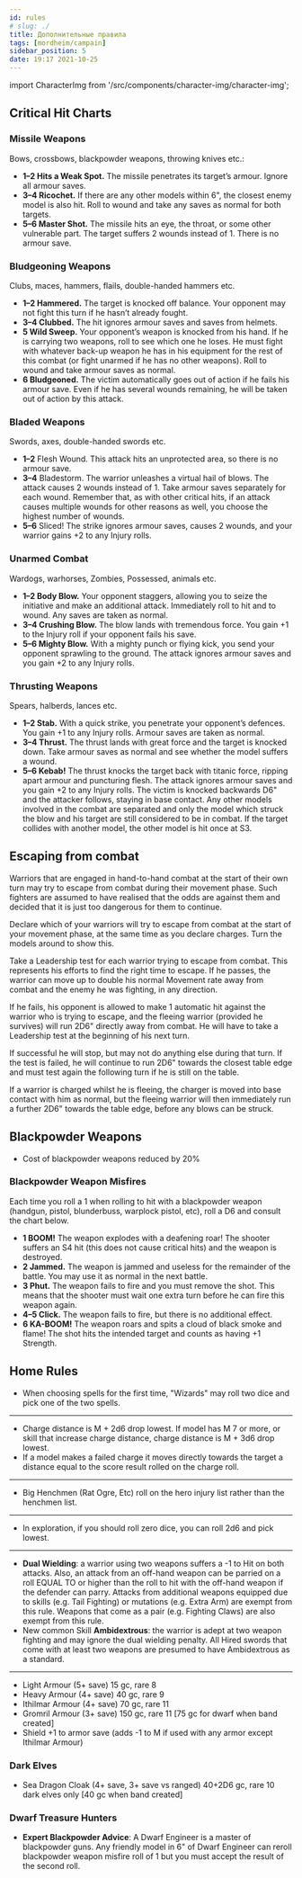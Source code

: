 ```yaml
---
id: rules
# slug: ./
title: Дополнительные правила
tags: [mordheim/campain]
sidebar_position: 5
date: 19:17 2021-10-25
---
```


import CharacterImg from '/src/components/character-img/character-img';

## Critical Hit Charts

### Missile Weapons

Bows, crossbows, blackpowder weapons, throwing knives etc.:

- **1–2 Hits a Weak Spot.** The missile penetrates its
target’s armour. Ignore all armour saves.
- **3–4 Ricochet.** If there are any other models within
6", the closest enemy model is also hit. Roll to
wound and take any saves as normal for both
targets.
- **5–6 Master Shot.** The missile hits an eye, the
throat, or some other vulnerable part. The
target suffers 2 wounds instead of 1. There is
no armour save.

### Bludgeoning Weapons

Clubs, maces, hammers, flails, double-handed hammers etc.

- **1–2 Hammered.** The target is knocked off
balance. Your opponent may not fight this
turn if he hasn’t already fought.
- **3–4 Clubbed.** The hit ignores armour saves and
saves from helmets.
- **5 Wild Sweep.** Your opponent’s weapon is
knocked from his hand. If he is carrying two
weapons, roll to see which one he loses. He
must fight with whatever back-up weapon he
has in his equipment for the rest of this
combat (or fight unarmed if he has no other
weapons). Roll to wound and take armour
saves as normal.
- **6 Bludgeoned.** The victim automatically goes
out of action if he fails his armour
save. Even if he has several wounds
remaining, he will be taken out of
action by this attack.

### Bladed Weapons

Swords, axes, double-handed swords etc.

- **1–2** Flesh Wound. This attack hits an unprotected
area, so there is no armour save.
- **3–4** Bladestorm. The warrior unleashes a virtual
hail of blows. The attack causes 2 wounds
instead of 1. Take armour saves separately for
each wound. Remember that, as with other
critical hits, if an attack causes multiple
wounds for other reasons as well, you choose
the highest number of wounds.
- **5–6** Sliced! The strike ignores armour
saves, causes 2 wounds, and your
warrior gains +2 to any Injury rolls.

### Unarmed Combat

Wardogs, warhorses, Zombies, Possessed, animals etc.

- **1–2 Body Blow.** Your opponent staggers, allowing
you to seize the initiative and make an
additional attack. Immediately roll to hit and
to wound. Any saves are taken as normal.
- **3–4 Crushing Blow.** The blow lands with
tremendous force. You gain +1 to the Injury
roll if your opponent fails his save.
- **5–6 Mighty Blow.** With a mighty punch or flying
kick, you send your opponent sprawling to
the ground. The attack ignores armour saves
and you gain +2 to any Injury rolls.

### Thrusting Weapons

Spears, halberds, lances etc.

- **1–2 Stab.** With a quick strike, you penetrate your
opponent’s defences. You gain +1 to any
Injury rolls. Armour saves are taken as normal.
- **3–4 Thrust.** The thrust lands with great force and
the target is knocked down. Take armour
saves as normal and see whether the model
suffers a wound.
- **5–6 Kebab!** The thrust knocks the target back with
titanic force, ripping apart armour and
puncturing flesh. The attack ignores armour
saves and you gain +2 to any Injury rolls. The
victim is knocked backwards D6" and the
attacker follows, staying in base contact. Any
other models involved in the combat are
separated and only the model which struck
the blow and his target are still considered
to be in combat. If the target collides with
another model, the other model is hit once
at S3.

## Escaping from combat

Warriors that are engaged in hand-to-hand combat at
the start of their own turn may try to escape from
combat during their movement phase. Such fighters
are assumed to have realised that the odds are against
them and decided that it is just too dangerous for
them to continue.

Declare which of your warriors will try to escape from
combat at the start of your movement phase, at the
same time as you declare charges. Turn the models
around to show this.

Take a Leadership test for each warrior trying to
escape from combat. This represents his efforts to
find the right time to escape. If he passes, the warrior
can move up to double his normal Movement rate
away from combat and the enemy he was fighting, in
any direction.

If he fails, his opponent is allowed to make 1
automatic hit against the warrior who is trying to
escape, and the fleeing warrior (provided he survives)
will run 2D6" directly away from combat. He will have
to take a Leadership test at the beginning of his next
turn.

If successful he will stop, but may not do anything
else during that turn. If the test is failed, he will
continue to run 2D6" towards the closest table edge
and must test again the following turn if he is still on
the table.

If a warrior is charged whilst he is fleeing, the
charger is moved into base contact with
him as normal, but the fleeing warrior
will then immediately run a
further 2D6"
towards the table
edge, before any
blows can be
struck.

## Blackpowder Weapons

- Cost of blackpowder weapons reduced by 20%

### Blackpowder Weapon Misfires

Each time you roll a 1 when rolling to hit with a blackpowder weapon (handgun, pistol, blunderbuss, warplock pistol, etc), roll a D6 and consult the chart below.

- **1 BOOM!** The weapon explodes with a
deafening roar! The shooter suffers an S4 hit
(this does not cause critical hits) and the
weapon is destroyed.
- **2 Jammed.** The weapon is jammed and useless
for the remainder of the battle. You may use
it as normal in the next battle.
- **3 Phut.** The weapon fails to fire and you must
remove the shot. This means that the shooter
must wait one extra turn before he can fire
this weapon again.
- **4–5 Click.** The weapon fails to fire, but there is
no additional effect.
- **6 KA-BOOM!** The weapon roars and spits a
cloud of black smoke and flame! The shot
hits the intended target and counts as having
+1 Strength.

## Home Rules

- When choosing spells for the first time, "Wizards" may roll two dice and pick one of the two spells.

<hr/>

- Charge distance is M + 2d6 drop lowest. If model has M 7 or more, or skill that increase charge distance, charge distance is M + 3d6 drop lowest.
- If a model makes a failed charge it moves directly towards the target a distance equal to the score result rolled on the charge roll.

<hr/>

- Big Henchmen (Rat Ogre, Etc) roll on the hero injury list rather than the henchmen list.

<hr/>

- In exploration, if you should roll zero dice, you can roll 2d6 and pick lowest.

<hr/>

- **Dual Wielding**: a warrior using two weapons suffers a -1 to Hit on both attacks. Also, an attack from an off-hand weapon can be parried on a roll EQUAL TO or higher than the roll to hit with the off-hand weapon if the defender can parry. Attacks from additional weapons equipped due to skills (e.g. Tail Fighting) or mutations (e.g. Extra Arm) are exempt from this rule. Weapons that come as a pair (e.g. Fighting Claws) are also exempt from this rule.
- New common Skill **Ambidextrous**: the warrior is adept at two weapon fighting and may ignore the dual wielding penalty. All Hired swords that come with at least two weapons are presumed to have Ambidextrous as a standard.

<hr/>

- Light Armour (5+ save) 15 gc, rare 8
- Heavy Armour (4+ save) 40 gc, rare 9
- Ithilmar Armour (4+ save) 70 gc, rare 11
- Gromril Armour (3+ save) 150 gc, rare 11 [75 gc for dwarf when band created]
- Shield +1 to armor save (adds -1 to M if used with any armor except Ithilmar Armour)

### Dark Elves

- Sea Dragon Cloak (4+ save, 3+ save vs ranged) 40+2D6 gc, rare 10 dark elves only [40 gc when band created]

### Dwarf Treasure Hunters

- **Expert Blackpowder Advice**: A Dwarf Engineer is a master of blackpowder guns. Any friendly model in 6" of Dwarf Engineer can reroll blackpowder weapon misfire roll of 1 but you must accept the result of the second roll.
